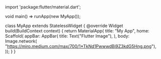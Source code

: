 import 'package:flutter/material.dart';

void main() => runApp(new MyApp());

class MyApp extends StatelessWidget {
  @override
  Widget build(BuildContext context) {
    return MaterialApp(
        title: "My App",
        home: Scaffold(
          appBar: AppBar(
            title: Text("Flutter Image"),
          ),
          body: Image.network(
              "https://miro.medium.com/max/700/1*TkNd1PwwwdBi9Z3kdG5Hng.png"),
        ));
  }
}
